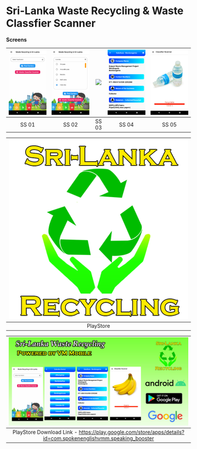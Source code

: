 # Sri-Lanka Waste Recycling & Waste Classfier Scanner

**Screens**

| ![](demo/SS1.png) | ![](demo/SS2.png) | ![](demo/SS3.png) | ![](demo/SS4.png) | ![](demo/SS5.png) | 
| :-------------: | :-------------:  | :-------------:  | :-------------:  | :-------------:  |
|     SS 01     |    SS 02   |    SS 03     |     SS 04       |     SS 05     |

| ![](demo/PlaystoreIcon.png) |
| :-------------: | 
|     PlayStore     |   

| ![](demo/Graphic%20Screen.jpg) |
| :-------------: | 
| PlayStore Download Link - https://play.google.com/store/apps/details?id=com.spokenenglishvmm.speaking_booster     |   








